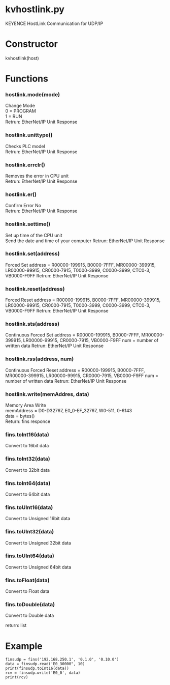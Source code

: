 # kvhostlink.py
KEYENCE HostLink Communication for UDP/IP

# Constructor
kvhostlink(host)

# Functions
### hostlink.mode(mode)
Change Mode  
0 = PROGRAM  
1 = RUN  
Retrun: EtherNet/IP Unit Response

### hostlink.unittype()
Checks PLC model  
Retrun: EtherNet/IP Unit Response

### hostlink.errclr()
Removes the error in CPU unit  
Retrun: EtherNet/IP Unit Response

### hostlink.er()
Confirm Error No  
Retrun: EtherNet/IP Unit Response

### hostlink.settime()
Set up time of the CPU unit  
Send the date and time of your computer
Retrun: EtherNet/IP Unit Response

### hostlink.set(address)
Forced Set
address = R00000-199915, B0000-7FFF, MR00000-399915, LR00000-99915, CR0000-7915, T0000-3999, C0000-3999, CTC0-3, VB0000-F9FF 
Retrun: EtherNet/IP Unit Response

### hostlink.reset(address)
Forced Reset
address = R00000-199915, B0000-7FFF, MR00000-399915, LR00000-99915, CR0000-7915, T0000-3999, C0000-3999, CTC0-3, VB0000-F9FF 
Retrun: EtherNet/IP Unit Response

### hostlink.sts(address)
Continuous Forced Set
address = R00000-199915, B0000-7FFF, MR00000-399915, LR00000-99915, CR0000-7915, VB0000-F9FF 
num = number of written data
Retrun: EtherNet/IP Unit Response

### hostlink.rss(address, num)
Continuous Forced Reset
address = R00000-199915, B0000-7FFF, MR00000-399915, LR00000-99915, CR0000-7915, VB0000-F9FF 
num = number of written data
Retrun: EtherNet/IP Unit Response


### hostlink.write(memAddres, data)
Memory Area Write  
memAddress = D0-D32767, E0_0-EF_32767, W0-511, 0-6143  
data = bytes()  
Return: fins responce

### fins.toInt16(data)
Convert to 16bit data  
### fins.toInt32(data)
Convert to 32bit data  
### fins.toInt64(data)
Convert to 64bit data  
### fins.toUInt16(data)
Convert to Unsigned 16bit data  
### fins.toUInt32(data)
Convert to Unsigned 32bit data  
### fins.toUInt64(data)
Convert to Unsigned 64bit data  
### fins.toFloat(data)
Convert to Float data  
### fins.toDouble(data)
Convert to Double data  

 return: list
 

# Example
```
finsudp = fins('192.168.250.1', '0.1.0', '0.10.0')
data = finsudp.read('E0_30000", 10)
print(finsudp.toInt16(data))
rcv = finsudp.write('E0_0', data)
print(rcv)
```
